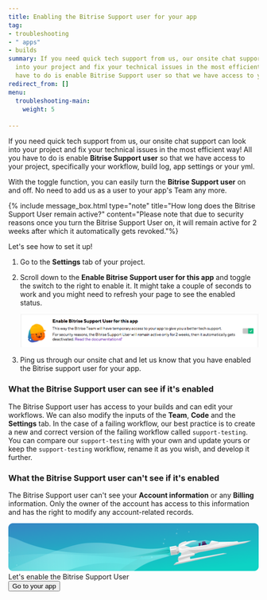 ```yaml
---
title: Enabling the Bitrise Support user for your app
tag:
- troubleshooting
- " apps"
- builds
summary: If you need quick tech support from us, our onsite chat support can look
  into your project and fix your technical issues in the most efficient way! All you
  have to do is enable Bitrise Support user so that we have access to your app.
redirect_from: []
menu:
  troubleshooting-main:
    weight: 5

---
```

If you need quick tech support from us, our onsite chat support can look into your project and fix your technical issues in the most efficient way! All you have to do is enable **Bitrise Support user** so that we have access to your project, specifically your workflow, build log, app settings or your yml.

With the toggle function, you can easily turn the **Bitrise Support user** on and off. No need to add us as a user to your app's Team any more.

{% include message_box.html type="note" title="How long does the Bitrise Support User remain active?" content="Please note that due to security reasons once you turn the Bitrise Support User on, it will remain active for 2 weeks after which it automatically gets revoked."%}

Let's see how to set it up!

1. Go to the **Settings** tab of your project.
2. Scroll down to the **Enable Bitrise Support user for this app** and toggle the switch to the right to enable it.
   It might take a couple of seconds to work and you might need to refresh your page to see the enabled status.

   ![](/img/bitrise-support-user.png)
3. Ping us through our onsite chat and let us know that you have enabled the Bitrise support user for your app.

### What the Bitrise Support user can see if it's enabled

The Bitrise Support user has access to your builds and can edit your workflows. We can also modify the inputs of the **Team**, **Code** and the **Settings** tab. In the case of a failing workflow, our best practice is to create a new and correct version of the failing workflow called `support-testing`. You can compare our `support-testing` with your own and update yours or keep the `support-testing` workflow, rename it as you wish, and develop it further.

### What the Bitrise Support user can't see if it's enabled

The Bitrise Support user can't see your **Account information** or any **Billing** information. Only the owner of the account has access to this information and has the right to modify any account-related records.

<div class="banner">
<img src="/assets/images/banner-bg-888x170.png" style="border: none;">
<div class="deploy-text">Let's enable the Bitrise Support User</div>
<a target="_blank" href="https://app.bitrise.io/dashboard/builds"><button class="button">Go to your app</button></a>
</div>